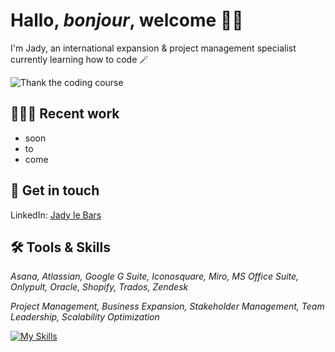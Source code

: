 # Hallo, *bonjour*, welcome 🧚‍♀️

 I'm Jady, an international expansion & project management specialist currently learning how to code 🪄
 
![Thank the coding course](https://i.giphy.com/media/v1.Y2lkPTc5MGI3NjExaHFpdHdtNnJ2bWRoZm5qNGY5NXJjMHZqY3o3cmQ2dXkxejV2MW5wbyZlcD12MV9pbnRlcm5hbF9naWZfYnlfaWQmY3Q9Zw/scZPhLqaVOM1qG4lT9/giphy.gif)


 ## 👩🏽‍💻 Recent work
 * soon
 * to
 * come

 ## 📮 Get in touch
LinkedIn: [Jady le Bars](https://www.linkedin.com/in/jady-le-bars/)

## 🛠 Tools & Skills

*Asana, Atlassian, Google G Suite, Iconosquare, Miro, MS Office Suite, Onlypult, Oracle, Shopify, Trados, Zendesk*

*Project Management, Business Expansion, Stakeholder Management, Team Leadership, Scalability  Optimization*

[![My Skills](https://skillicons.dev/icons?i=js,html,css)](https://skillicons.dev)
